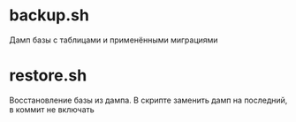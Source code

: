# backup.sh

Дамп базы с таблицами и применёнными миграциями

# restore.sh

Восстановление базы из дампа. В скрипте заменить дамп на последний, в коммит не включать